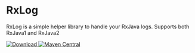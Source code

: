 # RxLog
RxLog is a simple helper library to handle your RxJava logs. Supports both RxJava1 and RxJava2

[ ![Download](https://api.bintray.com/packages/team-softsk/maven/rxlog/images/download.svg) ](https://bintray.com/team-softsk/maven/rxlog/_latestVersion)
[![Maven Central](https://maven-badges.herokuapp.com/maven-central/sk.teamsoft/rxlog/badge.svg)](https://maven-badges.herokuapp.com/maven-central/sk.teamsoft/rxlog)